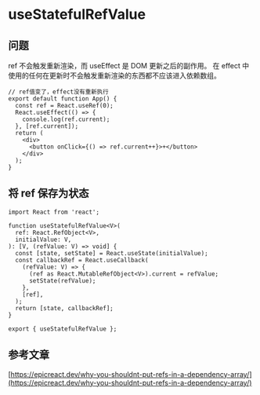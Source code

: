 # useStatefulRefValue

## 问题

ref 不会触发重新渲染，而 useEffect 是 DOM 更新之后的副作用。
在 effect 中使用的任何在更新时不会触发重新渲染的东西都不应该进入依赖数组。

```tsx | pure
// ref值变了，effect没有重新执行
export default function App() {
  const ref = React.useRef(0);
  React.useEffect(() => {
    console.log(ref.current);
  }, [ref.current]);
  return (
    <div>
      <button onClick={() => ref.current++}>+</button>
    </div>
  );
}
```

## 将 ref 保存为状态

```tsx | pure
import React from 'react';

function useStatefulRefValue<V>(
  ref: React.RefObject<V>,
  initialValue: V,
): [V, (refValue: V) => void] {
  const [state, setState] = React.useState(initialValue);
  const callbackRef = React.useCallback(
    (refValue: V) => {
      (ref as React.MutableRefObject<V>).current = refValue;
      setState(refValue);
    },
    [ref],
  );
  return [state, callbackRef];
}

export { useStatefulRefValue };
```

## 参考文章

[https://epicreact.dev/why-you-shouldnt-put-refs-in-a-dependency-array/](https://epicreact.dev/why-you-shouldnt-put-refs-in-a-dependency-array/)
